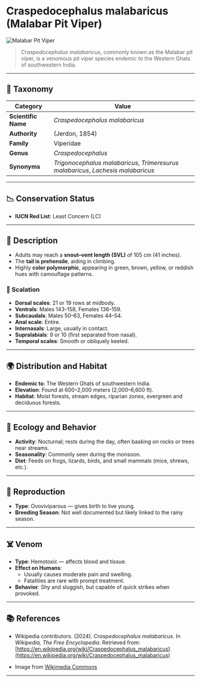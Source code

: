 # Craspedocephalus malabaricus (Malabar Pit Viper)

![Malabar Pit Viper](https://upload.wikimedia.org/wikipedia/commons/8/8e/Malabar_Pit_Viper_%28Trimeresurus_malabaricus%29.jpg)

> *Craspedocephalus malabaricus*, commonly known as the Malabar pit viper, is a venomous pit viper species endemic to the Western Ghats of southwestern India.

---

## 🧬 Taxonomy

| Category      | Value                        |
|---------------|------------------------------|
| **Scientific Name** | *Craspedocephalus malabaricus* |
| **Authority** | (Jerdon, 1854)               |
| **Family**    | Viperidae                    |
| **Genus**     | *Craspedocephalus*           |
| **Synonyms**  | *Trigonocephalus malabaricus*, *Trimeresurus malabaricus*, *Lachesis malabaricus* |

---

## 📉 Conservation Status

- **IUCN Red List**: Least Concern (LC)

---

## 🐍 Description

- Adults may reach a **snout–vent length (SVL)** of 105 cm (41 inches).
- The **tail is prehensile**, aiding in climbing.
- Highly **color polymorphic**, appearing in green, brown, yellow, or reddish hues with camouflage patterns.

### 🔬 Scalation

- **Dorsal scales**: 21 or 19 rows at midbody.
- **Ventrals**: Males 143–158, Females 136–159.
- **Subcaudals**: Males 50–63, Females 44–54.
- **Anal scale**: Entire.
- **Internasals**: Large, usually in contact.
- **Supralabials**: 9 or 10 (first separated from nasal).
- **Temporal scales**: Smooth or obliquely keeled.

---

## 🌍 Distribution and Habitat

- **Endemic to**: The Western Ghats of southwestern India.
- **Elevation**: Found at 600–2,000 meters (2,000–6,600 ft).
- **Habitat**: Moist forests, stream edges, riparian zones, evergreen and deciduous forests.

---

## 🦎 Ecology and Behavior

- **Activity**: Nocturnal; rests during the day, often basking on rocks or trees near streams.
- **Seasonality**: Commonly seen during the monsoon.
- **Diet**: Feeds on frogs, lizards, birds, and small mammals (mice, shrews, etc.).

---

## 🐣 Reproduction

- **Type**: Ovoviviparous — gives birth to live young.
- **Breeding Season**: Not well documented but likely linked to the rainy season.

---

## ☠️ Venom

- **Type**: Hemotoxic — affects blood and tissue.
- **Effect on Humans**: 
  - Usually causes moderate pain and swelling.
  - Fatalities are rare with prompt treatment.
- **Behavior**: Shy and sluggish, but capable of quick strikes when provoked.

---

## 📚 References

- Wikipedia contributors. (2024). *Craspedocephalus malabaricus*. In _Wikipedia, The Free Encyclopedia_. Retrieved from:  
  [https://en.wikipedia.org/wiki/Craspedocephalus_malabaricus](https://en.wikipedia.org/wiki/Craspedocephalus_malabaricus)

- Image from [Wikimedia Commons](https://commons.wikimedia.org/wiki/File:Malabar_Pit_Viper_(Trimeresurus_malabaricus).jpg)

---

